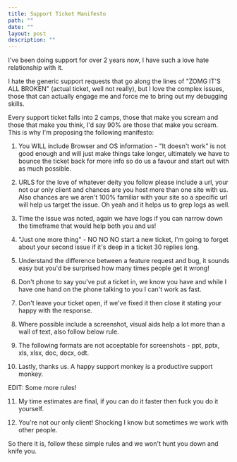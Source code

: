 ```yaml
---
title: Support Ticket Manifesto
path: ""
date: ""
layout: post
description: ""
---
```

I've been doing support for over 2 years now, I have such a love hate relationship with it.

I hate the generic support requests that go along the lines of "ZOMG IT'S ALL BROKEN" (actual ticket, well not really), but I love the complex issues, those that can actually engage me and force me to bring out my debugging skills.



Every support ticket falls into 2 camps, those that make you scream and those that make you think, I'd say 90% are those that make you scream. This is why I'm proposing the following manifesto:



1. You WILL include Browser and OS information - "It doesn't work" is not good enough and will just make things take longer, ultimately we have to bounce the ticket back for more info so do us a favour and start out with as much possible.

2. URLS for the love of whatever deity you follow please include a url, your not our only client and chances are you host more than one site with us. Also chances are we aren't 100% familiar with your site so a specific url will help us target the issue. Oh yeah and it helps us to grep logs as well.

3. Time the issue was noted, again we have logs if you can narrow down the timeframe that would help both you and us!

4. "Just one more thing" - NO NO NO start a new ticket, I'm going to forget about your second issue if it's deep in a ticket 30 replies long.

5. Understand the difference between a feature request and bug, it sounds easy but you'd be surprised how many times people get it wrong!

6. Don't phone to say you've put a ticket in, we know you have and while I have one hand on the phone talking to you I can't work as fast.

7. Don't leave your ticket open, if we've fixed it then close it stating your happy with the response.

8. Where possible include a screenshot, visual aids help a lot more than a wall of text, also follow below rule.

9. The following formats are not acceptable for screenshots - ppt, pptx, xls, xlsx, doc, docx, odt.

10. Lastly, thanks us. A happy support monkey is a productive support monkey.



EDIT: Some more rules!



11. My time estimates are final, if you can do it faster then fuck you do it yourself.

12. You're not our only client! Shocking I know but sometimes we work with other people.



So there it is, follow these simple rules and we won't hunt you down and knife you.

